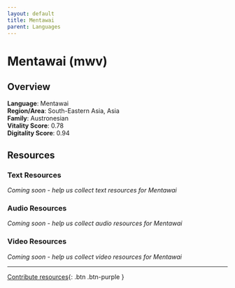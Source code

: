 ```yaml
---
layout: default
title: Mentawai
parent: Languages
---
```


# Mentawai (mwv)

## Overview

**Language**: Mentawai  
**Region/Area**: South-Eastern Asia, Asia  
**Family**: Austronesian  
**Vitality Score**: 0.78  
**Digitality Score**: 0.94  

## Resources

### Text Resources
*Coming soon - help us collect text resources for Mentawai*

### Audio Resources
*Coming soon - help us collect audio resources for Mentawai*

### Video Resources
*Coming soon - help us collect video resources for Mentawai*

---

[Contribute resources](https://fairtrain.github.io/){: .btn .btn-purple }
